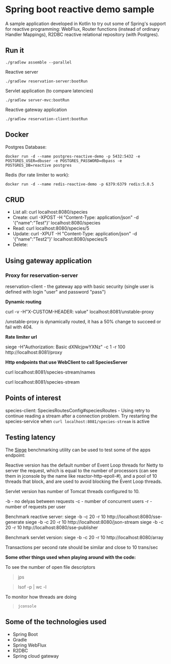 # Spring boot reactive demo sample

A sample application developed in Kotlin to try out some of Spring's support for reactive programming: WebFlux, 
Router functions (instead of ordinary Handler Mappings), R2DBC reactive relational repository (with Postgres).

## Run it

`./gradlew assemble --parallel`

Reactive server

`./gradlew reservation-server:bootRun`

Servlet application (to compare latencies)

`./gradlew server-mvc:bootRun`

Reactive gateway application

`./gradlew reservation-client:bootRun`

## Docker

Postgres Database:

`docker run -d --name postgres-reactive-demo -p 5432:5432 -e POSTGRES_USER=dbuser -e POSTGRES_PASSWORD=dbpass -e POSTGRES_DB=reactive postgres`

Redis (for rate limiter to work):

`docker run -d --name redis-reactive-demo -p 6379:6379 redis:5.0.5`

## CRUD

* List all: curl localhost:8080/species
* Create: curl -XPOST -H "Content-Type: application/json" -d '{"name":"Test"}' localhost:8080/species
* Read: curl localhost:8080/species/5
* Update: curl -XPUT -H "Content-Type: application/json" -d '{"name":"Test2"}' localhost:8080/species/5
* Delete: 

## Using gateway application

### Proxy for reservation-server

reservation-client - the gateway app with basic security (single user is defined with login "user" and password "pass")

**Dynamic routing**

curl -v -H"X-CUSTOM-HEADER: value" localhost:8081/unstable-proxy

/unstable-proxy is dynamically routed, it has a 50% change to succeed or fail with 404.

**Rate limiter url**

siege -H"Authorization: Basic dXNlcjpwYXNz" -c 1 -r 100 http://localhost:8081/proxy

**Http endpoints that use WebClient to call SpeciesServer**

curl localhost:8081/species-stream/names

curl localhost:8081/species-stream

## Points of interest

species-client: SpeciesRoutesConfig#speciesRoutes - Using retry to continue reading a stream after a connection problem.
 Try restarting the species-service when `curl localhost:8081/species-stream` is active 

## Testing latency

The [Siege](https://github.com/JoeDog/siege) benchmarking utility can be used to test some of the apps endpoint:

Reactive version has the default number of Event Loop threads for Netty to server the request, which is equal to the 
number of processors (can see them in jconsole by the name like reactor-http-epoll-#), and a pool of 10 threads that 
block, and are used to avoid blocking the Event Loop threads.

Servlet version has number of Tomcat threads configured to 10.
 
-b - no delyas between requests
-c - number of concurrent users
-r - number of requests per user

Benchmark reactive server:
siege -b -c 20 -r 10 http://localhost:8080/sse-generate
siege -b -c 20 -r 10 http://localhost:8080/json-stream
siege -b -c 20 -r 10 http://localhost:8080/sse-publisher

Benchmark servlet version:
siege -b -c 20 -r 10 http://localhost:8080/array

Transactions per second rate should be similar and close to 10 trans/sec 

**Some other things used when playing around with the code:**

To see the number of open file descriptors

> jps

> lsof -p <process id> | wc -l

To monitor how threads are doing

> `jconsole`

## Some of the technologies used

* Spring Boot
* Gradle
* Spring WebFlux
* R2DBC
* Spring cloud gateway

